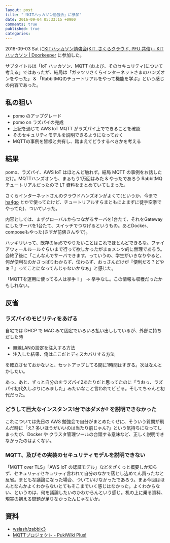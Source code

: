 ```yaml
---
layout: post
title: "『KITハッカソン勉強会』に参加"
date: 2016-09-04 05:33:15 +0900
comments: true
published: true
categories: 
---
```


2016-09-03 Sat に[KITハッカソン勉強会(KIT, さくらクラウド, PFU 共催) - KIT ハッカソン | Doorkeeper](https://kithackation.doorkeeper.jp/events/51290) に参加した。

サブタイトルは「IoT ハッカソン、MQTT (および、そのセキュリティ)について考える」ではあったが、結局は「ガッツリさくらインターネットさまのハンズオンをやった」 & 「RabbitMQのチュートリアルをやって機能を学ぶ」という感じの内容であった。

## 私の狙い

- pomo のアップグレード
- pomo on ラズパイの完成
- 上記を通じて AWS IoT MQTT がラズパイ上でできることを確認
- そのセキュリティモデルを説明できるようになっておく
- MQTTの事例を皆様と共有し、踏まえてどうするべきかを考える

## 結果

pomo、ラズパイ、AWS IoT はほとんど触れず。結局 MQTT の事例をお話しただけ。MQTTハンズオンも、まぁもう1万回はみた & やったであろう RabbitMQ チュートリアルだったので LT 資料をまとめていてしまった。

さくらインターネットさんのクラウドハンズオンがよくて(というか、今まで [ha4go](https://kanazawa.ha4go.net/) とかで使ってたけど、チュートリアルすらまともによまずに徒手空拳でやってた)、ついていった。

内容としては、まずグローバルからつながるサーバを1台たて、それをGatewayにしたサーバを1台たて、スイッチでつなげるというもの。あとDocker、composeもやった(さすが前佛さんやで)。

ハッキリいって、既存のIaaSでやりたいことはこれでほとんどできるな。ファイアウォールルールぐらいまで行って欲しかったがまぁメンツ的に無理であろう。会終了後に「こんなんでサーバできます。っていうの、学生がいきなりやると、何が便利なのかさっぱりわからず、伝わらず、おっさんだけが『便利だろ？どやぁ？』ってことになってんじゃないかなぁ」と感じた。

「MQTTを運用に使ってる人は挙手！」 → 挙手なし。この情報も収穫だったかもしれない。

## 反省

### ラズパイのモビリティをあげる

自宅では DHCP で MAC みて固定でいろいろ払い出ししているが、外部に持ちだした時

- 無線LANの設定を注入する方法
- 注入した結果、俺はここだとディスカバリする方法

を確立させておかないと、セットアップしてる間に1時間はすぎる。次はなんとかしたい。

あっ、あと、ずっと自分のをラズパイ2あたりだと思ってたのに「うおっ、ラズパイ初代久しぶりにみました」みたいなこと言われてビビる。そしてちゃんと初代だった。


### どうして巨大なインスタンス1台ではダメか? を説明できなかった

これについては先日の AWS 勉強会で自分がまとめたくせに、そういう質問が飛んだ時に「え? 多いほうがいいのは当たり前じゃん?」という気持ちになってしまったが、Docker や クラスタ管理ツールの台頭する意味など、正しく説明できなかったのはよくない。


### MQTT、及びその実装のセキュリティモデルを説明できない

「MQTT over TLS」「AWS IoT の認証モデル」などをざくっと概要しか知らず、セキュリティセキュリティ言われて自分のなかで落とし込めてん買ったなと反省。まともな議論になった場合、ついていけなかったであろう。まぁ今回はほんとなんかよくわからないとてもそこまでいく感じはなかった。よくわからない、というのは、何を議論したいのかわからんという感じ。机の上に乗る資料、現実の抱える問題が足りなかったんじゃないか。

## 資料

- [wslash/zabbix3](https://github.com/wslash/zabbix3)
- [MQTTプロジェクト - PukiWiki Plus!](http://www.kitnet.org/hackathon/index.php?MQTT%E3%83%97%E3%83%AD%E3%82%B8%E3%82%A7%E3%82%AF%E3%83%88)

